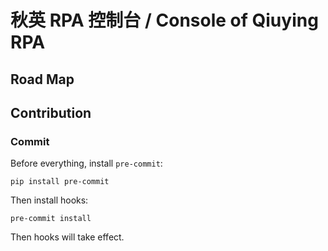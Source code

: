 # 秋英 RPA 控制台 / Console of Qiuying RPA

## Road Map


## Contribution

### Commit

Before everything, install `pre-commit`:

```shell
pip install pre-commit
```

Then install hooks:

```shell
pre-commit install
```

Then hooks will take effect.
